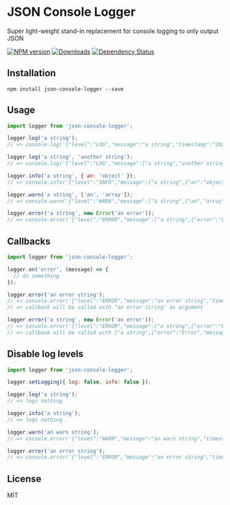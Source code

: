 # JSON Console Logger
Super light-weight stand-in replacement for console logging to only output JSON

[![NPM version](https://img.shields.io/npm/v/json-console-logger.svg?style=flat-square)](https://npmjs.org/package/json-console-logger)
[![Downloads](https://img.shields.io/npm/dm/json-console-logger.svg?style=flat-square)](https://npmjs.org/package/json-console-logger)
[![Dependency Status](https://img.shields.io/david/sealninja/json-console-logger?style=flat-square)](https://david-dm.org/sealninja/json-console-logger)

## Installation

```
npm install json-console-logger --save
```

## Usage

```javascript
import logger from 'json-console-logger';

logger.log('a string');
// => console.log('{"level":"LOG","message":"a string","timestamp":"2020-01-01T13:17:05.065Z"}');

logger.log('a string', 'another string');
// => console.log('{"level":"LOG","message":["a string","another string"],"timestamp":"2020-01-01T13:17:05.065Z"}');

logger.info('a string', { an: 'object' });
// => console.info('{"level":"INFO","message":["a string",{"an":"object"}],"timestamp":"2020-01-01T13:17:05.065Z"}');

logger.warn('a string', ['an', 'array']);
// => console.warn('{"level":"WARN","message":["a string",["an","array"]],"timestamp":"2020-01-01T13:17:05.065Z"}');

logger.error('a string', new Error('an error'));
// => console.error('{"level":"ERROR","message":["a string",{"error":"Error","message":"an error","stack":"..."}],"timestamp":"2020-01-01T13:17:05.065Z"}');
```

## Callbacks

```javascript
import logger from 'json-console-logger';

logger.on('error', (message) => {
  // do something
});

logger.error('an error string');
// => console.error('{"level":"ERROR","message":"an error string","timestamp":"2020-01-01T13:17:05.065Z"}');
// => callback will be called with "an error string" as argument

logger.error('a string', new Error('an error'));
// => console.error('{"level":"ERROR","message":["a string",{"error":"Error","message":"an error","stack":"..."}],"timestamp":"2020-01-01T13:17:05.065Z"}');
// => callback will be called with ["a string",{"error":"Error","message":"an error","stack":"..."}] as argument
```

## Disable log levels

```javascript
import logger from 'json-console-logger';

logger.setLogging({ log: false, info: false });

logger.log('a string');
// => logs nothing

logger.info('a string');
// => logs nothing

logger.warn('an warn string');
// => console.error('{"level":"WARN","message":"an warn string","timestamp":"2020-01-01T13:17:05.065Z"}');

logger.error('an error string');
// => console.error('{"level":"ERROR","message":"an error string","timestamp":"2020-01-01T13:17:05.065Z"}');
```

[version-image]: https://img.shields.io/npm/v/json-console-logger.svg

[npm-url]: https://npmjs.org/package/json-console-logger


## License

MIT
